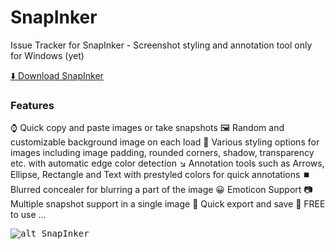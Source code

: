 # SnapInker
Issue Tracker for SnapInker - Screenshot styling and annotation tool only for Windows (yet)

[⬇️ Download SnapInker](https://github.com/snapinker/snapinker/releases)

### Features
⌚ Quick copy and paste images or take snapshots
🖼️ Random and customizable background image on each load
🎨 Various styling options for images including image padding, rounded corners, shadow, transparency etc. with automatic edge color detection
↘️ Annotation tools such as Arrows, Ellipse, Rectangle and Text with prestyled colors for quick annotations
⏹️ Blurred concealer for blurring a part of the image
😀 Emoticon Support
📷 Multiple snapshot support in a single image
💾 Quick export and save
💖 FREE to use
... 

<kbd>![alt SnapInker](https://snapinker.com/snapinker.png)</kbd>


